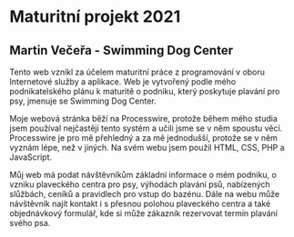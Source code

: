 # Maturitní projekt 2021

## Martin Večeřa - Swimming Dog Center

Tento web vznikl za účelem maturitní práce z programování v oboru Internetové služby 
a aplikace. Web je vytvořený podle mého podnikatelského plánu k maturitě o podniku, který poskytuje plavání pro psy, jmenuje se Swimming Dog Center.

Moje webová stránka běží na Processwire, protože během mého studia jsem používal nejčastěji tento systém a učili jsme se v něm spoustu věcí. Processwire je pro mě přehledný a za mě jednodušší, protože se v něm vyznám lépe, než v jiných.
Na svém webu jsem použil HTML, CSS, PHP a JavaScript.

Můj web má podat návštěvníkům základní informace o mém podniku, o vzniku plaveckého centra pro psy, výhodách plavání psů, nabízených slůžbách, ceníků a pravidlech pro vstup do bazénu. Dále na webu může návštěvník najít kontakt i s přesnou polohou plaveckého centra a také objednávkový formulář, kde si může zákazník rezervovat termín plavání svého psa.